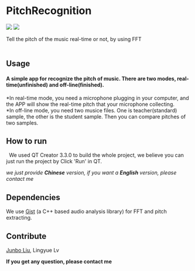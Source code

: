 # PitchRecognition
[![](https://img.shields.io/badge/Powered%20by-Gist-blue.svg)](https://github.com/adamstark/Gist)
![](https://img.shields.io/badge/Enviroment-Qt%20Creator%203.3.0-yellow.svg)  

Tell the pitch of the music real-time or not, by using FFT  
 

## Usage
#### A simple app for recognize the pitch of music. There are two modes, real-time(unfinished) and off-line(finished).

*In real-time mode, you need a microphone plugging in your computer, and the APP will show the real-time pitch that your microphone collecting.  
*In off-line mode, you need two musice files. One is teacher(standard) sample, the other is the student sample. Then you can compare pitches of two  samples.


## How to run
 
We used QT Creator 3.3.0 to build the whole project, we believe you can just run the project by Click 'Run' in QT.

*we just provide **Chinese** version, if you want a **English** version, please contact me*


## Dependencies
We use [Gist](https://github.com/adamstark/Gist) (a C++ based audio analysis library) for FFT and pitch extracting.

## Contribute
[Junbo Liu](https://github.com/sbillburg), Lingyue Lv

**If you get any question, please contact me**
